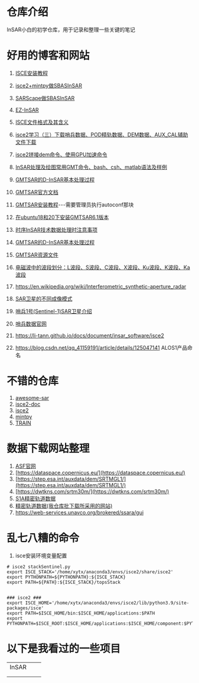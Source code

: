 # 仓库介绍
InSAR小白的初学仓库，用于记录和整理一些关键的笔记

# 好用的博客和网站

1.   [ISCE安装教程](https://blog.csdn.net/qq_27386899/article/details/126464150)
2.   [isce2+mintpy做SBASInSAR](https://blog.csdn.net/m0_51395393/article/details/138506284)
3.   [SARScape做SBASInSAR](https://mp.weixin.qq.com/s/94X4CMheUSxUgg3Rv2l9og)
4.   [EZ-InSAR](https://mp.weixin.qq.com/s/Vkaxj1SBZsBCtyphFsSIdQ)
5.   [ISCE文件格式及其含义](https://blog.csdn.net/qq_27386899/article/details/128311011)
6.   [isce2学习（三）下载哨兵数据、POD精轨数据、DEM数据、AUX_CAL辅助文件下载](https://blog.csdn.net/QJBMFCH/article/details/124060861)
7.   [isce2拼接dem命令、使用GPU加速命令](https://blog.csdn.net/m0_60086135/article/details/124752577 )
8.   [InSAR处理及绘图常用GMT命令、bash、csh、matlab语法及样例](https://blog.csdn.net/river__C/article/details/123412334)
9.   [GMTSAR的D-InSAR基本处理过程](https://blog.csdn.net/m0_60086135/article/details/122354521)
10.   [GMTSAR官方文档](https://gmtsar.github.io/documentation/)
11.   [GMTSAR安装教程](https://github.com/gmtsar/gmtsar/wiki/)---需要管理员执行autoconf那块
12.   [在ubuntu18和20下安装GMTSAR6.1版本](https://blog.csdn.net/m0_60086135/article/details/124710336?spm=1001.2014.3001.5506)
13.   [时序InSAR技术数据处理时注意事项](https://mp.weixin.qq.com/s/_NzvH-D3i3U5Ke-sl5DUjg)
14.   [GMTSAR的D-InSAR基本处理过程](https://blog.csdn.net/m0_60086135/article/details/122354521#:~:text=GMTSAR%E7%9A%84D-InSAR%E5%9F%BA%E6%9C%AC%E5%A4%84%E7%90%86%E8%BF%87%E7%A8%8B%201%201.%E5%87%86%E5%A4%87raw%20%E6%96%87%E4%BB%B6%E5%A4%B9%20%E5%9C%A8ASF%E5%AE%98%E7%BD%91%E4%B8%8B%E8%BD%BD%20%E5%93%A8%E5%85%B5%20%E6%95%B0%E6%8D%AE%E5%92%8C%E5%93%A5%E7%99%BD%E5%B0%BC%E5%AE%98%E7%BD%91%E4%B8%8B%E8%BD%BD%E8%BD%A8%E9%81%93%E6%95%B0%E6%8D%AE%20ASF%E4%B8%8B%E8%BD%BD%E5%93%A8%E5%85%B5%E6%95%B0%E6%8D%AE%E5%AE%98%E7%BD%91,4%204.%E8%BF%90%E8%A1%8Cp2p_S1_TOPS_Frame.csh%E5%91%BD%E4%BB%A4%20%E8%BF%90%E8%A1%8C%E8%BF%99%E4%B8%AA%E5%91%BD%E4%BB%A4%E5%8D%B3%E5%8F%AF%20...%205%205.%E8%BE%93%E5%87%BA%E7%BB%93%E6%9E%9C%E4%B8%BB%E8%A6%81%E5%9C%A8merge%E6%96%87%E4%BB%B6%E5%A4%B9%20merge%E4%B8%BB%E8%A6%81%E8%BE%93%E5%87%BA%E5%A6%82%E4%B8%8B%E5%9B%BE%E7%9A%84%E6%96%87%E4%BB%B6%20)
15.   [GMTSAR资源文件](https://topex.ucsd.edu/gmtsar/tar/)
16.   [电磁波中的波段划分：L波段、S波段、C波段、X波段、Ku波段、K波段、Ka波段](https://blog.csdn.net/jbb0523/article/details/12875821)
17.   https://en.wikipedia.org/wiki/Interferometric_synthetic-aperture_radar
18.   [SAR卫星的不同成像模式](https://blog.csdn.net/qq_41341717/article/details/121480204)

19.   [哨兵1号(Sentinel-1)SAR卫星介绍](https://blog.csdn.net/lightninghenry/article/details/132758903)

20.   [哨兵数据官网](https://sentiwiki.copernicus.eu/web/document-library#DocumentLibrary-SENTINEL-1Documents)

21.   https://li-tann.github.io/docs/document/insar_software/isce2

22.   https://blog.csdn.net/qq_41159191/article/details/125047141 ALOS1产品命名

# 不错的仓库

1.   [awesome-sar](https://github.com/2lambda123/awesome-sar)
2.   [isce2-doc](https://github.com/isce-framework/isce2-docs)
3.   [isce2](https://github.com/isce-framework/isce2)
4.   [mintpy](https://github.com/insarlab/MintPy)
5.   [TRAIN](https://github.com/dbekaert/TRAIN)

# 数据下载网站整理

1.   [ASF官网](https://search.asf.alaska.edu/#/?maxResults=250)
2.   [https://dataspace.copernicus.eu/](https://dataspace.copernicus.eu/)
3.   [https://step.esa.int/auxdata/dem/SRTMGL1/](https://step.esa.int/auxdata/dem/SRTMGL1/)
4.   [https://dwtkns.com/srtm30m/](https://dwtkns.com/srtm30m/)
5.   [S1A精密轨道数据](http://step.esa.int/auxdata/orbits/Sentinel-1/POEORB/S1A/)
6.   [精密轨道数据(我仓库批下载所采用的网站)](https://s1qc.asf.alaska.edu/aux_poeorb/)
7.   https://web-services.unavco.org/brokered/ssara/gui

# 乱七八糟的命令

1.   isce安装环境变量配置

```
# isce2 stackSentinel.py
export ISCE_STACK='/home/xytx/anaconda3/envs/isce2/share/isce2'
export PYTHONPATH=${PYTHONPATH}:${ISCE_STACK}
export PATH=${PATH}:${ISCE_STACK}/topsStack


### isce2 ###
export ISCE_HOME='/home/xytx/anaconda3/envs/isce2/lib/python3.9/site-packages/isce'
export PATH=$ISCE_HOME/bin:$ISCE_HOME/applications:$PATH
export PYTHONPATH=$ISCE_ROOT:$ISCE_HOME/applications:$ISCE_HOME/component:$PYTHONPATH
```

# 以下是我看过的一些项目

|       |      |      |
| ----- | ---- | ---- |
| InSAR |      |      |
|       |      |      |
|       |      |      |

